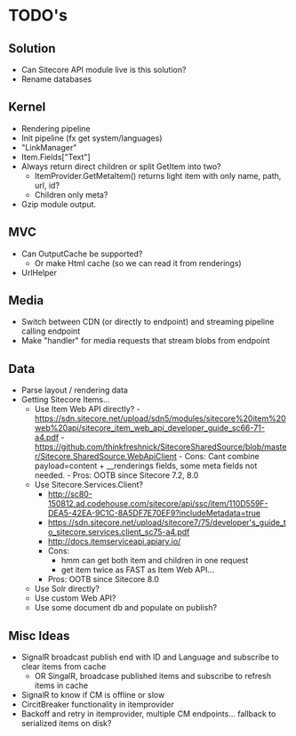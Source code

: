 # TODO's #

## Solution ##

- Can Sitecore API module live is this solution?
- Rename databases

## Kernel ##

- Rendering pipeline
- Init pipeline (fx get system/languages)
- "LinkManager"
- Item.Fields["Text"]
- Always return direct children or split GetItem into two? 
	- ItemProvider.GetMetaItem() returns light item with only name, path, url, id?
	- Children only meta?
- Gzip module output.

## MVC ##

- Can OutputCache be supported? 
	- Or make Html cache (so we can read it from renderings)
- UrlHelper

## Media ##

- Switch between CDN (or directly to endpoint) and streaming pipeline calling endpoint
- Make "handler" for media requests that stream blobs from endpoint

## Data ##

- Parse layout / rendering data
- Getting Sitecore Items...
	- Use Item Web API directly? 
			- https://sdn.sitecore.net/upload/sdn5/modules/sitecore%20item%20web%20api/sitecore_item_web_api_developer_guide_sc66-71-a4.pdf
			- https://github.com/thinkfreshnick/SitecoreSharedSource/blob/master/Sitecore.SharedSource.WebApiClient
			- Cons: Cant combine payload=content + __renderings fields, some meta fields not needed.
			- Pros: OOTB since Sitecore 7.2, 8.0
	- Use Sitecore.Services.Client?
		- http://sc80-150812.ad.codehouse.com/sitecore/api/ssc/item/110D559F-DEA5-42EA-9C1C-8A5DF7E70EF9?includeMetadata=true
		- https://sdn.sitecore.net/upload/sitecore7/75/developer's_guide_to_sitecore.services.client_sc75-a4.pdf
		- http://docs.itemserviceapi.apiary.io/
		- Cons: 
			- hmm can get both item and children in one request
			- get item twice as FAST as Item Web API...
		- Pros: OOTB since Sitecore 8.0
	- Use Solr directly?
	- Use custom Web API?
	- Use some document db and populate on publish?

## Misc Ideas ##
	
- SignalR broadcast publish end with ID and Language and subscribe to clear items from cache
	- OR SingalR, broadcase published items and subscribe to refresh items in cache
- SignalR to know if CM is offline or slow
- CircitBreaker functionality in itemprovider
- Backoff and retry in itemprovider, multiple CM endpoints... fallback to serialized items on disk? 
